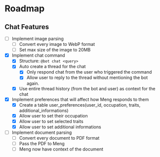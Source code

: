 # Roadmap

## Chat Features

-   [ ] Implement image parsing
    -   [ ] Convert every image to WebP format
    -   [ ] Set max size of the image to 20MB
-   [x] Implement chat command
    -   [x] Structure: `@bot chat <query>`
    -   [x] Auto create a thread for the chat
        -   [x] Only respond chat from the user who triggered the command
        -   [x] Allow user to reply to the thread without mentioning the bot again.
    -   [x] Use entire thread history (from the bot and user) as context for the chat
-   [x] Implement preferences that will affect how Meng responds to them
    -   [x] Create a table user_preferences(user_id, occupation, traits, additional_informations)
    -   [x] Allow user to set their occupation
    -   [x] Allow user to set selected traits
    -   [x] Allow user to set additional informations
-   [ ] Implement document parsing
    -   [ ] Convert every document to PDF format
    -   [ ] Pass the PDF to Meng
    -   [ ] Meng now have context of the document
